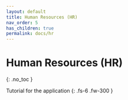 ```yaml
---
layout: default
title: Human Resources (HR)
nav_order: 5
has_children: true
permalink: docs/hr
---
```


# Human Resources (HR)
{: .no_toc }

Tutorial for the application
{: .fs-6 .fw-300 }
